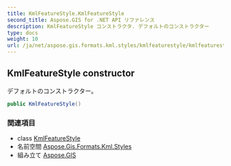```yaml
---
title: KmlFeatureStyle.KmlFeatureStyle
second_title: Aspose.GIS for .NET API リファレンス
description: KmlFeatureStyle コンストラクタ. デフォルトのコンストラクター
type: docs
weight: 10
url: /ja/net/aspose.gis.formats.kml.styles/kmlfeaturestyle/kmlfeaturestyle/
---
```

## KmlFeatureStyle constructor

デフォルトのコンストラクター。

```csharp
public KmlFeatureStyle()
```

### 関連項目

* class [KmlFeatureStyle](../)
* 名前空間 [Aspose.Gis.Formats.Kml.Styles](../../kmlfeaturestyle/)
* 組み立て [Aspose.GIS](../../../)


